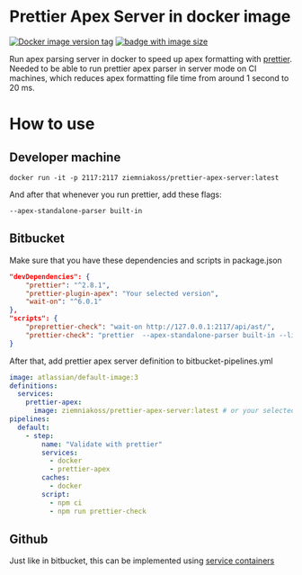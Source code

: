 # Prettier Apex Server in docker image

[![Docker image version tag](https://img.shields.io/docker/v/ziemniakoss/prettier-apex-server?label=image%20version)](https://hub.docker.com/r/ziemniakoss/prettier-apex-server)
[![badge with image size](https://img.shields.io/docker/image-size/ziemniakoss/prettier-apex-server)](https://hub.docker.com/r/ziemniakoss/prettier-apex-server)

Run apex parsing server in docker to speed up apex formatting with [prettier](https://github.com/dangmai/prettier-plugin-apex).
Needed to be able to run prettier apex parser in server mode on CI machines, which reduces apex formatting file time from around 1 second to 20 ms.

# How to use

## Developer machine

```shell
docker run -it -p 2117:2117 ziemniakoss/prettier-apex-server:latest
```

And after that whenever you run prettier, add these flags:

```
--apex-standalone-parser built-in
```

## Bitbucket

Make sure that you have these dependencies and scripts in package.json

```json
"devDependencies": {
	"prettier": "^2.8.1",
	"prettier-plugin-apex": "Your selected version",
	"wait-on": "^6.0.1"
},
"scripts": {
	"preprettier-check": "wait-on http://127.0.0.1:2117/api/ast/",
	"prettier-check": "prettier  --apex-standalone-parser built-in --list-different ."
}
```

After that, add prettier apex server definition to bitbucket-pipelines.yml

```yaml
image: atlassian/default-image:3
definitions:
  services:
    prettier-apex:
      image: ziemniakoss/prettier-apex-server:latest # or your selected version
pipelines:
  default:
    - step:
        name: "Validate with prettier"
        services:
          - docker
          - prettier-apex
        caches:
          - docker
        script:
          - npm ci
          - npm run prettier-check
```

## Github

Just like in bitbucket, this can be implemented using [service containers](https://docs.github.com/en/actions/using-containerized-services/about-service-containers)

